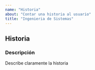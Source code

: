 ```yaml
---
name: "Historia"
about: "Contar una historia al usuario"
title: "Ingenieria de Sistemas"
---
```

## Historia
### Descripción
Describe claramente la historia 
